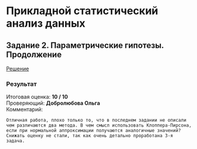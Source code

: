 # Прикладной статистический анализ данных
## Задание 2. Параметрические гипотезы. Продолжение
[Решение](Task2_Nikolay_Korolev.ipynb)  

### Результат
Итоговая оценка: **10 / 10**  
Проверяющий: **Добролюбова​ Ольга**  
Комментарий:
```
Отличная работа, плохо только то, что в последнем задании не описали чем различаются два метода. В чем смысл использовать Клоппера-Пирсона, если при нормальной аппроксимации получаются аналогичные значений?
Снижать оценку не стали, так как очень детально проработана 3-я задача.
```
